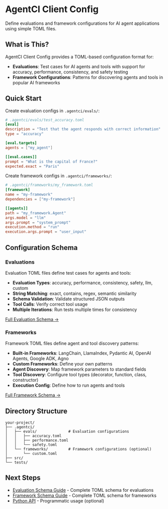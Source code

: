 # AgentCI Client Config

Define evaluations and framework configurations for AI agent applications using simple TOML files.

## What is This?

AgentCI Client Config provides a TOML-based configuration format for:

- **Evaluations**: Test cases for AI agents and tools with support for accuracy, performance, consistency, and safety testing
- **Framework Configurations**: Patterns for discovering agents and tools in popular AI frameworks

## Quick Start

Create evaluation configs in `.agentci/evals/`:

```toml
# .agentci/evals/test_accuracy.toml
[eval]
description = "Test that the agent responds with correct information"
type = "accuracy"

[eval.targets]
agents = ["my_agent"]

[[eval.cases]]
prompt = "What is the capital of France?"
expected.exact = "Paris"
```

Create framework configs in `.agentci/frameworks/`:

```toml
# .agentci/frameworks/my_framework.toml
[framework]
name = "my-framework"
dependencies = ["my-framework"]

[[agents]]
path = "my_framework.Agent"
args.model = "llm"
args.prompt = "system_prompt"
execution.method = "run"
execution.args.prompt = "user_input"
```

## Configuration Schema

### Evaluations

Evaluation TOML files define test cases for agents and tools:

- **Evaluation Types**: accuracy, performance, consistency, safety, llm, custom
- **String Matching**: exact, contains, regex, semantic similarity
- **Schema Validation**: Validate structured JSON outputs
- **Tool Calls**: Verify correct tool usage
- **Multiple Iterations**: Run tests multiple times for consistency

[Full Evaluation Schema →](guide/evaluations.md)

### Frameworks

Framework TOML files define agent and tool discovery patterns:

- **Built-in Frameworks**: LangChain, LlamaIndex, Pydantic AI, OpenAI Agents, Google ADK, Agno
- **Custom Frameworks**: Define your own patterns
- **Agent Discovery**: Map framework parameters to standard fields
- **Tool Discovery**: Configure tool types (decorator, function, class, constructor)
- **Execution Config**: Define how to run agents and tools

[Full Framework Schema →](guide/frameworks.md)

## Directory Structure

```
your-project/
├── .agentci/
│   ├── evals/              # Evaluation configurations
│   │   ├── accuracy.toml
│   │   ├── performance.toml
│   │   └── safety.toml
│   └── frameworks/         # Framework configurations (optional)
│       └── custom.toml
├── src/
└── tests/
```

## Next Steps

- [Evaluation Schema Guide](guide/evaluations.md) - Complete TOML schema for evaluations
- [Framework Schema Guide](guide/frameworks.md) - Complete TOML schema for frameworks
- [Python API](python-api.md) - Programmatic usage (optional)
